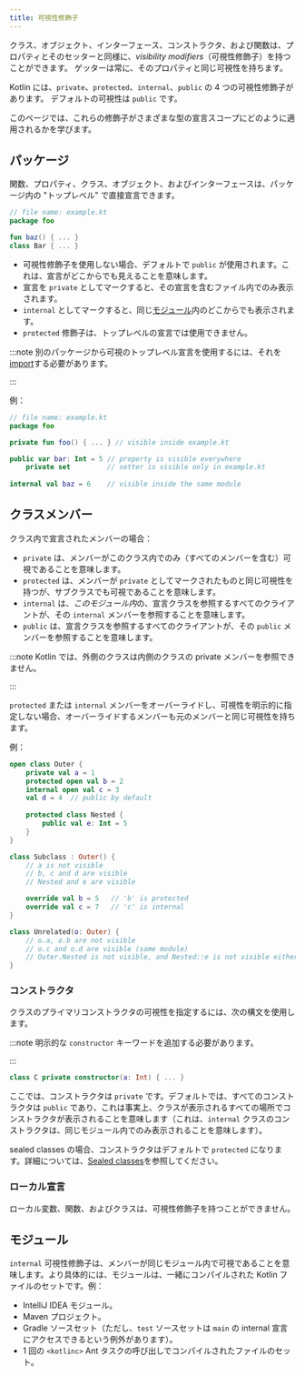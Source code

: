 ```yaml
---
title: 可視性修飾子
---
```

クラス、オブジェクト、インターフェース、コンストラクタ、および関数は、プロパティとそのセッターと同様に、*visibility modifiers*（可視性修飾子）を持つことができます。
ゲッターは常に、そのプロパティと同じ可視性を持ちます。

Kotlin には、`private`、`protected`、`internal`、`public` の 4 つの可視性修飾子があります。
デフォルトの可視性は `public` です。

このページでは、これらの修飾子がさまざまな型の宣言スコープにどのように適用されるかを学びます。

## パッケージ

関数、プロパティ、クラス、オブジェクト、およびインターフェースは、パッケージ内の "トップレベル" で直接宣言できます。

```kotlin
// file name: example.kt
package foo

fun baz() { ... }
class Bar { ... }
```

* 可視性修飾子を使用しない場合、デフォルトで `public` が使用されます。これは、宣言がどこからでも見えることを意味します。
* 宣言を `private` としてマークすると、その宣言を含むファイル内でのみ表示されます。
* `internal` としてマークすると、同じ[モジュール](#modules)内のどこからでも表示されます。
* `protected` 修飾子は、トップレベルの宣言では使用できません。

:::note
別のパッケージから可視のトップレベル宣言を使用するには、それを[import](packages#imports)する必要があります。

:::

例：

```kotlin
// file name: example.kt
package foo

private fun foo() { ... } // visible inside example.kt

public var bar: Int = 5 // property is visible everywhere
    private set         // setter is visible only in example.kt
    
internal val baz = 6    // visible inside the same module
```

## クラスメンバー

クラス内で宣言されたメンバーの場合：

* `private` は、メンバーがこのクラス内でのみ（すべてのメンバーを含む）可視であることを意味します。
* `protected` は、メンバーが `private` としてマークされたものと同じ可視性を持つが、サブクラスでも可視であることを意味します。
* `internal` は、*このモジュール内*の、宣言クラスを参照するすべてのクライアントが、その `internal` メンバーを参照することを意味します。
* `public` は、宣言クラスを参照するすべてのクライアントが、その `public` メンバーを参照することを意味します。

:::note
Kotlin では、外側のクラスは内側のクラスの private メンバーを参照できません。

:::

`protected` または `internal` メンバーをオーバーライドし、可視性を明示的に指定しない場合、オーバーライドするメンバーも元のメンバーと同じ可視性を持ちます。

例：

```kotlin
open class Outer {
    private val a = 1
    protected open val b = 2
    internal open val c = 3
    val d = 4  // public by default
    
    protected class Nested {
        public val e: Int = 5
    }
}

class Subclass : Outer() {
    // a is not visible
    // b, c and d are visible
    // Nested and e are visible

    override val b = 5   // 'b' is protected
    override val c = 7   // 'c' is internal
}

class Unrelated(o: Outer) {
    // o.a, o.b are not visible
    // o.c and o.d are visible (same module)
    // Outer.Nested is not visible, and Nested::e is not visible either 
}
```

### コンストラクタ

クラスのプライマリコンストラクタの可視性を指定するには、次の構文を使用します。

:::note
明示的な `constructor` キーワードを追加する必要があります。

:::

```kotlin
class C private constructor(a: Int) { ... }
```

ここでは、コンストラクタは `private` です。デフォルトでは、すべてのコンストラクタは `public` であり、これは事実上、クラスが表示されるすべての場所でコンストラクタが表示されることを意味します（これは、`internal` クラスのコンストラクタは、同じモジュール内でのみ表示されることを意味します）。

sealed classes の場合、コンストラクタはデフォルトで `protected` になります。詳細については、[Sealed classes](sealed-classes#constructors)を参照してください。

### ローカル宣言

ローカル変数、関数、およびクラスは、可視性修飾子を持つことができません。

## モジュール

`internal` 可視性修飾子は、メンバーが同じモジュール内で可視であることを意味します。より具体的には、モジュールは、一緒にコンパイルされた Kotlin ファイルのセットです。例：

* IntelliJ IDEA モジュール。
* Maven プロジェクト。
* Gradle ソースセット（ただし、`test` ソースセットは `main` の internal 宣言にアクセスできるという例外があります）。
* 1 回の `<kotlinc>` Ant タスクの呼び出しでコンパイルされたファイルのセット。